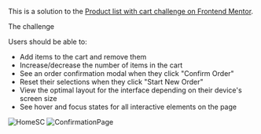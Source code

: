 This is a solution to the [Product list with cart challenge on Frontend Mentor](https://www.frontendmentor.io/challenges/product-list-with-cart-5MmqLVAp_d).


The challenge

Users should be able to:

- Add items to the cart and remove them
- Increase/decrease the number of items in the cart
- See an order confirmation modal when they click "Confirm Order"
- Reset their selections when they click "Start New Order"
- View the optimal layout for the interface depending on their device's screen size
- See hover and focus states for all interactive elements on the page

![HomeSC](https://github.com/user-attachments/assets/30473460-f661-461c-b2a6-8f864745e3d7)
![ConfirmationPage](https://github.com/user-attachments/assets/58a9bbb5-cbdf-4b3f-a4ad-5889ae269809)

